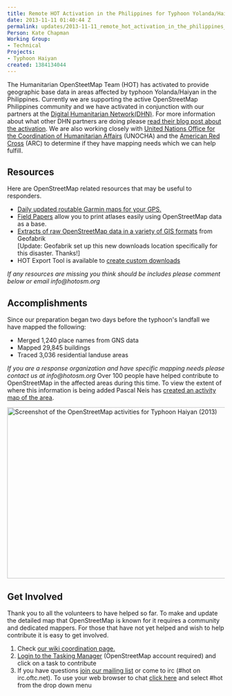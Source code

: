 ```yaml
---
title: Remote HOT Activation in the Philippines for Typhoon Yolanda/Haiyan
date: 2013-11-11 01:40:44 Z
permalink: updates/2013-11-11_remote_hot_activation_in_the_philippines_for_typhoon_yolanda/haiyan
Person: Kate Chapman
Working Group:
- Technical
Projects:
- Typhoon Haiyan
created: 1384134044
---
```


<p>The Humanitarian OpenSteetMap Team (HOT) has activated to provide geographic base data in areas affected by typhoon Yolanda/Haiyan in the Philippines. Currently we are supporting the active OpenStreetMap Philippines community and we have activated in conjunction with our partners at the <a href="http://digitalhumanitarians.com/">Digital Humanitarian Network(DHN)</a>. For more information about what other DHN partners are doing please <a href="http://digitalhumanitarians.com/profiles/blogs/yolanda">read their blog post about the activation</a>. We are also working closely with <a href="http://www.unocha.org/">United Nations Office for the Coordination of Humanitarian Affairs</a> (UNOCHA) and the <a href="http://www.redcross.org/what-we-do/international-services">American Red Cross</a> (ARC) to determine if they have mapping needs which we can help fulfill.</p><h2>Resources</h2><p>Here are OpenStreetMap related resources that may be useful to responders.</p><ul><li><a href="http://www.s1expeditions.com/p/openstreetmaps.html">Daily updated routable Garmin maps for your GPS.</a></li><li><a href="http://fieldpapers.org/">Field Papers</a> allow you to print atlases easily using OpenStreetMap data as a base.</li><li><a href="http://labs.geofabrik.de/haiyan/">Extracts of raw OpenStreetMap data in a variety of GIS formats</a> from Geofabrik</li>[Update: Geofabrik set up this new downloads location specifically for this disaster. Thanks!]<li>HOT Export Tool is available to <a href="http://export.hotosm.org">create custom downloads</a></li></ul><p><em> If any resources are missing you think should be includes please comment below or email info@hotosm.org</em></p><h2>Accomplishments</h2><p>Since our preparation began two days before the typhoon's landfall we have mapped the following:</p><ul><li>Merged 1,240 place names from GNS data</li><li>Mapped 29,845 buildings</li><li>Traced 3,036 residential landuse areas</li></ul><p><em>If you are a response organization and have specific mapping needs please contact us at info@hotosm.org</em> Over 100 people have helped contribute to OpenStreetMap in the affected areas during this time. To view the extent of where this information is being added Pascal Neis has <a href="http://resultmaps.neis-one.org/osm-typhoon-haiyan-2013/#6/12.061/123.486">created an activity map of the area</a>.</p><p><img title="Screenshot of the OpenStreetMap activities for Typhoon Haiyan (2013)" src="/sites/default/files/OpenStreetMap_Activities_for_Typhoon_Haiyan__2013__0.png" alt="Screenshot of the OpenStreetMap activities for Typhoon Haiyan (2013)" height="397" width="780"></p><h2>Get Involved</h2><p>Thank you to all the volunteers to have helped so far. To make and update the detailed map that OpenStreetMap is known for it requires a community and dedicated mappers. For those that have not yet helped and wish to help contribute it is easy to get involved.</p><ol><li>Check <a href="http://wiki.openstreetmap.org/wiki/Typhoon_Haiyan">our wiki coordination page.</a></li><li><a href="http://tasks.hotosm.org/">Login to the Tasking Manager</a> (OpenStreetMap account required) and click on a task to contribute</li><li>If you have questions <a href="https://lists.openstreetmap.org/listinfo/hot">join our mailing list</a> or come to irc (#hot on irc.oftc.net). To use your web browser to chat <a href="http://irc.openstreetmap.org/">click here</a> and select #hot from the drop down menu</li></ol>
